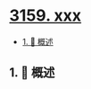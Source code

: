 # [3159. xxx](https://github.com/Tdahuyou/TNotes.leetcode/tree/main/notes/3159.%20xxx)

<!-- region:toc -->

- [1. 📝 概述](#1--概述)

<!-- endregion:toc -->

## 1. 📝 概述
